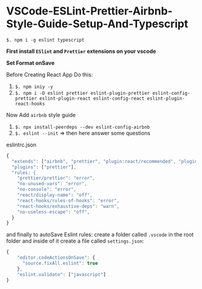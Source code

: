# VSCode-ESLint-Prettier-Airbnb-Style-Guide-Setup-And-Typescript

`$. npm i -g eslint typescript`

**First install `ESlint` and `Prettier` extensions on your vscode**

**Set Format onSave**

Before Creating React App Do this: 

1. `$. npm iniy -y`
2. `$. npm i -D eslint prettier eslint-plugin-prettier eslint-config-prettier eslint-plugin-react eslint-config-react eslint-plugin-react-hooks`

Now Add `airbnb` style guide

1. `$. npx install-peerdeps --dev eslint-config-airbnb`
2. `$. eslint --init` => then here answer some questions

eslintrc.json

```js
{
  "extends": ["airbnb", "prettier", "plugin:react/recommended", "plugin:prettier/recommended", "eslint:recommended"]
  "plugins": ["prettier"],
  "rules: {
    "prettier/prettier": "error",
    "no-unused-vars": "error",
    "no-console": "error",
    "react/display-name": "off",
    "react-hooks/rules-of-hooks": "error",
    "react-hooks/exhaustive-deps": "warn",
    "no-useless-escape": "off",
  }
}
```

and finally to autoSave Eslint rules: create a folder called `.vscode` in the root folder and inside of it create a file called `settings.json`:

```js
{
    "editor.codeActionsOnSave": {
      "source.fixAll.eslint": true
    },
    "eslint.validate": ["javascript"]
}
```
